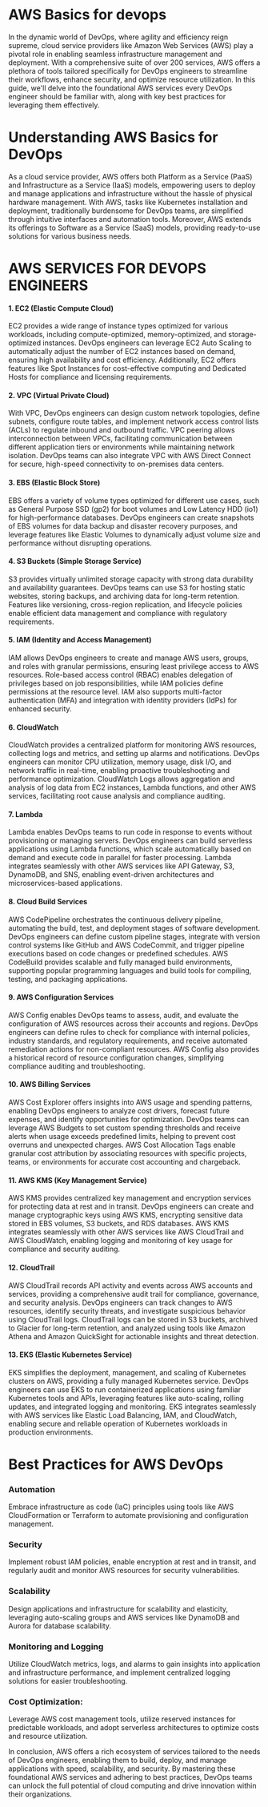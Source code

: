 # AWS Basics for devops
In the dynamic world of DevOps, where agility and efficiency reign supreme, cloud service providers like Amazon Web Services (AWS) play a pivotal role in enabling seamless infrastructure management and deployment. With a comprehensive suite of over 200 services, AWS offers a plethora of tools tailored specifically for DevOps engineers to streamline their workflows, enhance security, and optimize resource utilization. In this guide, we'll delve into the foundational AWS services every DevOps engineer should be familiar with, along with key best practices for leveraging them effectively.

# Understanding AWS Basics for DevOps
As a cloud service provider, AWS offers both Platform as a Service (PaaS) and Infrastructure as a Service (IaaS) models, empowering users to deploy and manage applications and infrastructure without the hassle of physical hardware management. With AWS, tasks like Kubernetes installation and deployment, traditionally burdensome for DevOps teams, are simplified through intuitive interfaces and automation tools. Moreover, AWS extends its offerings to Software as a Service (SaaS) models, providing ready-to-use solutions for various business needs.

# AWS SERVICES FOR DEVOPS ENGINEERS 

#### 1. EC2 (Elastic Compute Cloud)

EC2 provides a wide range of instance types optimized for various workloads, including compute-optimized, memory-optimized, and storage-optimized instances. DevOps engineers can leverage EC2 Auto Scaling to automatically adjust the number of EC2 instances based on demand, ensuring high availability and cost efficiency. Additionally, EC2 offers features like Spot Instances for cost-effective computing and Dedicated Hosts for compliance and licensing requirements.

#### 2. VPC (Virtual Private Cloud)

With VPC, DevOps engineers can design custom network topologies, define subnets, configure route tables, and implement network access control lists (ACLs) to regulate inbound and outbound traffic. VPC peering allows interconnection between VPCs, facilitating communication between different application tiers or environments while maintaining network isolation. DevOps teams can also integrate VPC with AWS Direct Connect for secure, high-speed connectivity to on-premises data centers.

#### 3. EBS (Elastic Block Store)

EBS offers a variety of volume types optimized for different use cases, such as General Purpose SSD (gp2) for boot volumes and Low Latency HDD (io1) for high-performance databases. DevOps engineers can create snapshots of EBS volumes for data backup and disaster recovery purposes, and leverage features like Elastic Volumes to dynamically adjust volume size and performance without disrupting operations.

#### 4. S3 Buckets (Simple Storage Service)

S3 provides virtually unlimited storage capacity with strong data durability and availability guarantees. DevOps teams can use S3 for hosting static websites, storing backups, and archiving data for long-term retention. Features like versioning, cross-region replication, and lifecycle policies enable efficient data management and compliance with regulatory requirements.

#### 5. IAM (Identity and Access Management)

IAM allows DevOps engineers to create and manage AWS users, groups, and roles with granular permissions, ensuring least privilege access to AWS resources. Role-based access control (RBAC) enables delegation of privileges based on job responsibilities, while IAM policies define permissions at the resource level. IAM also supports multi-factor authentication (MFA) and integration with identity providers (IdPs) for enhanced security.

#### 6. CloudWatch

CloudWatch provides a centralized platform for monitoring AWS resources, collecting logs and metrics, and setting up alarms and notifications. DevOps engineers can monitor CPU utilization, memory usage, disk I/O, and network traffic in real-time, enabling proactive troubleshooting and performance optimization. CloudWatch Logs allows aggregation and analysis of log data from EC2 instances, Lambda functions, and other AWS services, facilitating root cause analysis and compliance auditing.

#### 7. Lambda

Lambda enables DevOps teams to run code in response to events without provisioning or managing servers. DevOps engineers can build serverless applications using Lambda functions, which scale automatically based on demand and execute code in parallel for faster processing. Lambda integrates seamlessly with other AWS services like API Gateway, S3, DynamoDB, and SNS, enabling event-driven architectures and microservices-based applications.

#### 8. Cloud Build Services

AWS CodePipeline orchestrates the continuous delivery pipeline, automating the build, test, and deployment stages of software development. DevOps engineers can define custom pipeline stages, integrate with version control systems like GitHub and AWS CodeCommit, and trigger pipeline executions based on code changes or predefined schedules. AWS CodeBuild provides scalable and fully managed build environments, supporting popular programming languages and build tools for compiling, testing, and packaging applications.

#### 9. AWS Configuration Services

AWS Config enables DevOps teams to assess, audit, and evaluate the configuration of AWS resources across their accounts and regions. DevOps engineers can define rules to check for compliance with internal policies, industry standards, and regulatory requirements, and receive automated remediation actions for non-compliant resources. AWS Config also provides a historical record of resource configuration changes, simplifying compliance auditing and troubleshooting.

#### 10. AWS Billing Services

AWS Cost Explorer offers insights into AWS usage and spending patterns, enabling DevOps engineers to analyze cost drivers, forecast future expenses, and identify opportunities for optimization. DevOps teams can leverage AWS Budgets to set custom spending thresholds and receive alerts when usage exceeds predefined limits, helping to prevent cost overruns and unexpected charges. AWS Cost Allocation Tags enable granular cost attribution by associating resources with specific projects, teams, or environments for accurate cost accounting and chargeback.

#### 11. AWS KMS (Key Management Service)

AWS KMS provides centralized key management and encryption services for protecting data at rest and in transit. DevOps engineers can create and manage cryptographic keys using AWS KMS, encrypting sensitive data stored in EBS volumes, S3 buckets, and RDS databases. AWS KMS integrates seamlessly with other AWS services like AWS CloudTrail and AWS CloudWatch, enabling logging and monitoring of key usage for compliance and security auditing.

#### 12. CloudTrail

AWS CloudTrail records API activity and events across AWS accounts and services, providing a comprehensive audit trail for compliance, governance, and security analysis. DevOps engineers can track changes to AWS resources, identify security threats, and investigate suspicious behavior using CloudTrail logs. CloudTrail logs can be stored in S3 buckets, archived to Glacier for long-term retention, and analyzed using tools like Amazon Athena and Amazon QuickSight for actionable insights and threat detection.

#### 13. EKS (Elastic Kubernetes Service)

EKS simplifies the deployment, management, and scaling of Kubernetes clusters on AWS, providing a fully managed Kubernetes service. DevOps engineers can use EKS to run containerized applications using familiar Kubernetes tools and APIs, leveraging features like auto-scaling, rolling updates, and integrated logging and monitoring. EKS integrates seamlessly with AWS services like Elastic Load Balancing, IAM, and CloudWatch, enabling secure and reliable operation of Kubernetes workloads in production environments.

# Best Practices for AWS DevOps

### Automation
 Embrace infrastructure as code (IaC) principles using tools like AWS CloudFormation or Terraform to automate provisioning and configuration management.

### Security 
Implement robust IAM policies, enable encryption at rest and in transit, and regularly audit and monitor AWS resources for security vulnerabilities.

### Scalability 
Design applications and infrastructure for scalability and elasticity, leveraging auto-scaling groups and AWS services like DynamoDB and Aurora for database scalability.

### Monitoring and Logging 
Utilize CloudWatch metrics, logs, and alarms to gain insights into application and infrastructure performance, and implement centralized logging solutions for easier troubleshooting.

### Cost Optimization: 
Leverage AWS cost management tools, utilize reserved instances for predictable workloads, and adopt serverless architectures to optimize costs and resource utilization.

In conclusion, AWS offers a rich ecosystem of services tailored to the needs of DevOps engineers, enabling them to build, deploy, and manage applications with speed, scalability, and security. By mastering these foundational AWS services and adhering to best practices, DevOps teams can unlock the full potential of cloud computing and drive innovation within their organizations.

